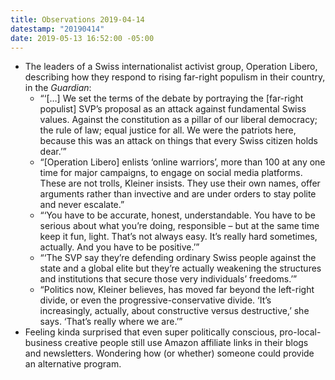 ```yaml
---
title: Observations 2019-04-14
datestamp: "20190414"
date: 2019-05-13 16:52:00 -05:00
---
```


- The leaders of a Swiss internationalist activist group, Operation Libero, describing how they respond to rising far-right populism in their country, in the *Guardian*:
	- “‘[…] We set the terms of the debate by portraying the [far-right populist] SVP’s proposal as an attack against fundamental Swiss values. Against the constitution as a pillar of our liberal democracy; the rule of law; equal justice for all. We were the patriots here, because this was an attack on things that every Swiss citizen holds dear.’”
	- “[Operation Libero] enlists ‘online warriors’, more than 100 at any one time for major campaigns, to engage on social media platforms. These are not trolls, Kleiner insists. They use their own names, offer arguments rather than invective and are under orders to stay polite and never escalate.”
	- “‘You have to be accurate, honest, understandable. You have to be serious about what you’re doing, responsible – but at the same time keep it fun, light. That’s not always easy. It’s really hard sometimes, actually. And you have to be positive.’”
	- “‘The SVP say they’re defending ordinary Swiss people against the state and a global elite but they’re actually weakening the structures and institutions that secure those very individuals’ freedoms.’”
	- “Politics now, Kleiner believes, has moved far beyond the left-right divide, or even the progressive-conservative divide. ‘It’s increasingly, actually, about constructive versus destructive,’ she says. ‘That’s really where we are.’”
- Feeling kinda surprised that even super politically conscious, pro-local-business creative people still use Amazon affiliate links in their blogs and newsletters. Wondering how (or whether) someone could provide an alternative program.

